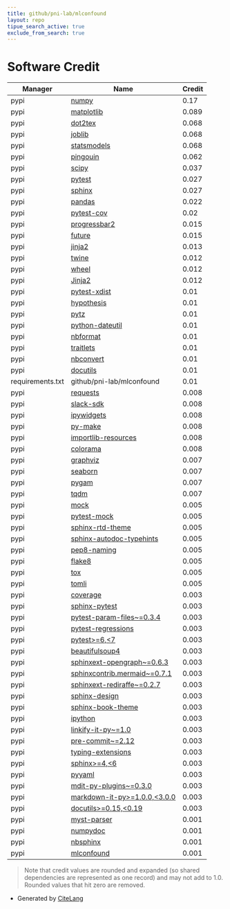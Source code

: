 ```yaml
---
title: github/pni-lab/mlconfound
layout: repo
tipue_search_active: true
exclude_from_search: true
---
```

# Software Credit

|Manager|Name|Credit|
|-------|----|------|
|pypi|[numpy](https://www.numpy.org)|0.17|
|pypi|[matplotlib](https://matplotlib.org)|0.089|
|pypi|[dot2tex](https://github.com/kjellmf/dot2tex)|0.068|
|pypi|[joblib](https://joblib.readthedocs.io)|0.068|
|pypi|[statsmodels](https://www.statsmodels.org/)|0.068|
|pypi|[pingouin](https://pingouin-stats.org/index.html)|0.062|
|pypi|[scipy](https://www.scipy.org)|0.037|
|pypi|[pytest](https://pypi.org/project/pytest)|0.027|
|pypi|[sphinx](https://pypi.org/project/sphinx)|0.027|
|pypi|[pandas](https://pandas.pydata.org)|0.022|
|pypi|[pytest-cov](https://github.com/pytest-dev/pytest-cov)|0.02|
|pypi|[progressbar2](https://pypi.org/project/progressbar2)|0.015|
|pypi|[future](https://pypi.org/project/future)|0.015|
|pypi|[jinja2](https://pypi.org/project/jinja2)|0.013|
|pypi|[twine](https://pypi.org/project/twine)|0.012|
|pypi|[wheel](https://pypi.org/project/wheel)|0.012|
|pypi|[Jinja2](https://pypi.org/project/Jinja2)|0.012|
|pypi|[pytest-xdist](https://pypi.org/project/pytest-xdist)|0.01|
|pypi|[hypothesis](https://pypi.org/project/hypothesis)|0.01|
|pypi|[pytz](https://pypi.org/project/pytz)|0.01|
|pypi|[python-dateutil](https://pypi.org/project/python-dateutil)|0.01|
|pypi|[nbformat](https://pypi.org/project/nbformat)|0.01|
|pypi|[traitlets](https://pypi.org/project/traitlets)|0.01|
|pypi|[nbconvert](https://pypi.org/project/nbconvert)|0.01|
|pypi|[docutils](https://pypi.org/project/docutils)|0.01|
|requirements.txt|github/pni-lab/mlconfound|0.01|
|pypi|[requests](https://pypi.org/project/requests)|0.008|
|pypi|[slack-sdk](https://pypi.org/project/slack-sdk)|0.008|
|pypi|[ipywidgets](https://pypi.org/project/ipywidgets)|0.008|
|pypi|[py-make](https://pypi.org/project/py-make)|0.008|
|pypi|[importlib-resources](https://pypi.org/project/importlib-resources)|0.008|
|pypi|[colorama](https://pypi.org/project/colorama)|0.008|
|pypi|[graphviz](https://github.com/xflr6/graphviz)|0.007|
|pypi|[seaborn](https://seaborn.pydata.org)|0.007|
|pypi|[pygam](https://github.com/dswah/pyGAM)|0.007|
|pypi|[tqdm](https://tqdm.github.io)|0.007|
|pypi|[mock](https://pypi.org/project/mock)|0.005|
|pypi|[pytest-mock](https://pypi.org/project/pytest-mock)|0.005|
|pypi|[sphinx-rtd-theme](https://pypi.org/project/sphinx-rtd-theme)|0.005|
|pypi|[sphinx-autodoc-typehints](https://pypi.org/project/sphinx-autodoc-typehints)|0.005|
|pypi|[pep8-naming](https://pypi.org/project/pep8-naming)|0.005|
|pypi|[flake8](https://pypi.org/project/flake8)|0.005|
|pypi|[tox](https://pypi.org/project/tox)|0.005|
|pypi|[tomli](https://pypi.org/project/tomli)|0.005|
|pypi|[coverage](https://github.com/nedbat/coveragepy)|0.003|
|pypi|[sphinx-pytest](https://pypi.org/project/sphinx-pytest)|0.003|
|pypi|[pytest-param-files~=0.3.4](https://pypi.org/project/pytest-param-files~=0.3.4)|0.003|
|pypi|[pytest-regressions](https://pypi.org/project/pytest-regressions)|0.003|
|pypi|[pytest>=6,<7](https://pypi.org/project/pytest>=6,<7)|0.003|
|pypi|[beautifulsoup4](https://pypi.org/project/beautifulsoup4)|0.003|
|pypi|[sphinxext-opengraph~=0.6.3](https://pypi.org/project/sphinxext-opengraph~=0.6.3)|0.003|
|pypi|[sphinxcontrib.mermaid~=0.7.1](https://pypi.org/project/sphinxcontrib.mermaid~=0.7.1)|0.003|
|pypi|[sphinxext-rediraffe~=0.2.7](https://pypi.org/project/sphinxext-rediraffe~=0.2.7)|0.003|
|pypi|[sphinx-design](https://pypi.org/project/sphinx-design)|0.003|
|pypi|[sphinx-book-theme](https://pypi.org/project/sphinx-book-theme)|0.003|
|pypi|[ipython](https://pypi.org/project/ipython)|0.003|
|pypi|[linkify-it-py~=1.0](https://pypi.org/project/linkify-it-py~=1.0)|0.003|
|pypi|[pre-commit~=2.12](https://pypi.org/project/pre-commit~=2.12)|0.003|
|pypi|[typing-extensions](https://pypi.org/project/typing-extensions)|0.003|
|pypi|[sphinx>=4,<6](https://pypi.org/project/sphinx>=4,<6)|0.003|
|pypi|[pyyaml](https://pypi.org/project/pyyaml)|0.003|
|pypi|[mdit-py-plugins~=0.3.0](https://pypi.org/project/mdit-py-plugins~=0.3.0)|0.003|
|pypi|[markdown-it-py>=1.0.0,<3.0.0](https://pypi.org/project/markdown-it-py>=1.0.0,<3.0.0)|0.003|
|pypi|[docutils>=0.15,<0.19](https://pypi.org/project/docutils>=0.15,<0.19)|0.003|
|pypi|[myst-parser](https://github.com/executablebooks/MyST-Parser)|0.001|
|pypi|[numpydoc](https://numpydoc.readthedocs.io)|0.001|
|pypi|[nbsphinx](https://nbsphinx.readthedocs.io/)|0.001|
|pypi|[mlconfound](https://mlconfound.readthedocs.io)|0.001|


> Note that credit values are rounded and expanded (so shared dependencies are represented as one record) and may not add to 1.0. Rounded values that hit zero are removed.


- Generated by [CiteLang](https://github.com/vsoch/citelang)
